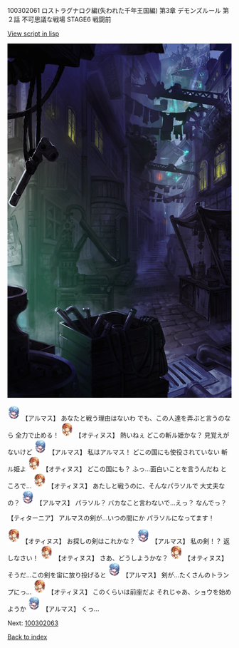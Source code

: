 100302061 ロストラグナロク編(失われた千年王国編) 第3章 デモンズルール 第２話 不可思議な戦場 STAGE6 戦闘前

[View script in lisp](../scripts/100302061.txt)

![201_slum.png](../images/backgrounds/201_slum.png)

<img src="../images/units/3103811.png" alt="3103811.png" height="34"/>
【アルマス】
あなたと戦う理由はないわ
でも、この人達を弄ぶと言うのなら
全力で止める！

<img src="../images/units/3400811.png" alt="3400811.png" height="34"/>
【オティヌス】
熱いねぇ
どこの斬ル姫かな？
見覚えがないけど

<img src="../images/units/3103811.png" alt="3103811.png" height="34"/>
【アルマス】
私はアルマス！
どこの国にも使役されていない
斬ル姫よ

<img src="../images/units/3400811.png" alt="3400811.png" height="34"/>
【オティヌス】
どこの国にも？
ふっ…面白いことを言うんだね
ところで…

<img src="../images/units/3400811.png" alt="3400811.png" height="34"/>
【オティヌス】
あたしと戦うのに、そんなパラソルで
大丈夫なの？

<img src="../images/units/3103811.png" alt="3103811.png" height="34"/>
【アルマス】
パラソル？
バカなこと言わないで…えっ？
なんでっ？

【ティターニア】
アルマスの剣が…いつの間にか
パラソルになってます！

<img src="../images/units/3400811.png" alt="3400811.png" height="34"/>
【オティヌス】
お探しの剣はこれかな？

<img src="../images/units/3103811.png" alt="3103811.png" height="34"/>
【アルマス】
私の剣！？
返しなさい！

<img src="../images/units/3400811.png" alt="3400811.png" height="34"/>
【オティヌス】
さあ、どうしようかな？

<img src="../images/units/3400811.png" alt="3400811.png" height="34"/>
【オティヌス】
そうだ…この剣を宙に放り投げると

<img src="../images/units/3103811.png" alt="3103811.png" height="34"/>
【アルマス】
剣が…たくさんのトランプにっ…

<img src="../images/units/3400811.png" alt="3400811.png" height="34"/>
【オティヌス】
このくらいは前座だよ
それじゃあ、ショウを始めようか

<img src="../images/units/3103811.png" alt="3103811.png" height="34"/>
【アルマス】
くっ…

Next: [100302063](100302063.md)

[Back to index](index.md)
